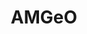 ---
layout: default
description: "Collaborative data science tool for high-latitude geospace observations\n\
  \n AMGeO is a collaborative data science platform for the geospace science community\
  \ for bringing together a diverse set of heterogeneous geospace observations from\
  \ NSF-funded facility programs and individual community users to obtain complete\
  \ maps of high-latitude ionospheric electrodynamics for scientific discovery and\
  \ space weather research. The platform is made of the AMGeO open-source software\
  \ and web application services that facilitate the data acquisition and pre-processing\
  \ steps that are otherwise prohibitively labor-intensive. It is developed at the\
  \ University of Colorado Boulder by the AMGeO Team, with support from the NSF Earth\
  \ Cube program. "
notes: Currently AMGeO is capable of ingesting SuperDARN and SuperMAG data. In future
  AMGeO software releases, AMGeO will be able to use other types of data, such as
  Iridium magnetic fields provided by the AMPERE program
record_last_updated: Mon, 14 Feb 2022 17:46:54 GMT
relationship_description: 'Provides access to SuperMAG and SuperDARN data and the
  Assimilative Mapping of Ionospheric Electrodynamics (AMIE) model


  Dependencies: geospacepy-lite; OvationPyme; apexpy


  Data Dependencies: availability of SuperDARN and SuperMAG data for the selected
  datetime'
relationships:
- supermag
- superdarn
- ovationpyme
- geospacepy_lite
shortname: amgeo
title: AMGeO
type: access tool
uuid: 2611ac23-0c52-4495-8010-3392f25ec53f
website_link: https://amgeo.colorado.edu/home
---